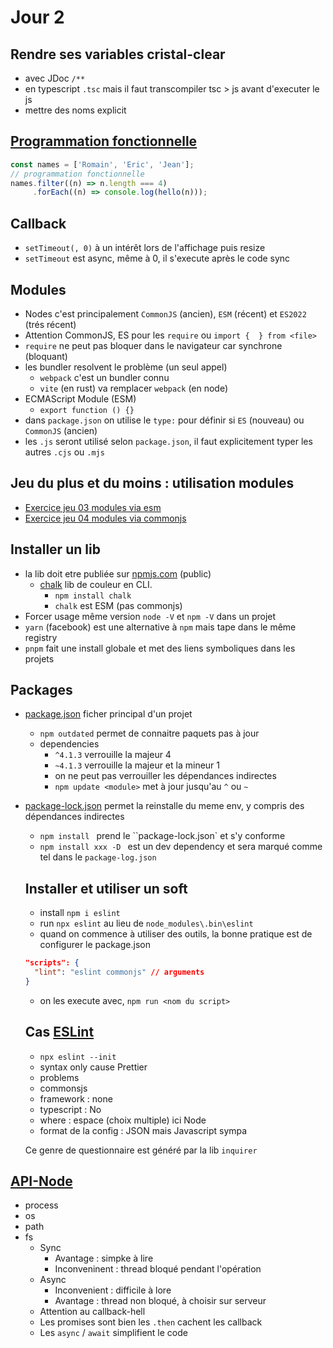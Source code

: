 # Jour 2

## Rendre ses variables cristal-clear

* avec JDoc `/**`
* en typescript `.tsc` mais il faut transcompiler tsc > js avant d'executer le js
* mettre des noms explicit

## [Programmation fonctionnelle](https://github.com/Italemyae/Formation-NodeJS/blob/master/Rappels-JS/03-callback-sync.js)

```Javascript
const names = ['Romain', 'Eric', 'Jean'];
// programmation fonctionnelle
names.filter((n) => n.length === 4)
     .forEach((n) => console.log(hello(n)));
```

## Callback

* `setTimeout(, 0)` à un intérêt lors de l'affichage puis resize
* `setTimeout` est async, même à 0, il s'execute après le code sync

## Modules

* Nodes c'est principalement `CommonJS` (ancien), `ESM` (récent) et `ES2022` (trés récent)
* Attention CommonJS, ES pour les `require` ou `import {  } from <file>`
* `require` ne peut pas bloquer dans le navigateur car synchrone (bloquant)
* les bundler resolvent le problème (un seul appel)
  * `webpack` c'est un bundler connu
  * `vite` (en rust) va remplacer `webpack` (en node)
* ECMAScript Module (ESM)
  * `export function () {}`
* dans `package.json` on utilise le `type:` pour définir si `ES` (nouveau) ou `CommonJS` (ancien)
* les `.js` seront utilisé selon `package.json`, il faut explicitement typer les autres `.cjs` ou `.mjs`

## Jeu du plus et du moins : utilisation modules
* [Exercice jeu 03 modules via esm](https://github.com/Italemyae/Formation-NodeJS/blob/master/Modules/ex-esm)
* [Exercice jeu 04 modules via commonjs](https://github.com/Italemyae/Formation-NodeJS/blob/master/Modules/ex-commonjs)

## Installer un lib

* la lib doit etre publiée sur [npmjs.com](npmjs.com) (public)
  * [chalk](https://www.npmjs.com/package/chalkà ) lib de couleur en CLI.
    * `npm install chalk`
    * `chalk` est ESM (pas commonjs)
* Forcer usage même version `node -V` et `npm -V` dans un projet
* `yarn` (facebook) est une alternative à `npm` mais tape dans le même registry
* `pnpm` fait une install globale et met des liens symboliques dans les projets

## Packages
* [package.json](https://github.com/Italemyae/Formation-NodeJS/blob/master/package.json) ficher principal d'un projet
  * `npm outdated` permet de connaitre paquets pas à jour
  * dependencies
    * `^4.1.3` verrouille la majeur 4
    * `~4.1.3` verrouille la majeur et la mineur 1
    * on ne peut pas verrouiller les dépendances indirectes
    * `npm update <module>` met à jour jusqu'au `^` ou `~`
* [package-lock.json](https://github.com/Italemyae/Formation-NodeJS/blob/master/package-lock.json) permet la reinstalle du meme env, y compris des dépendances indirectes
  * `npm install ` prend le ``package-lock.json` et s'y conforme
  * `npm install xxx -D ` est un dev dependency et sera marqué comme tel dans le `package-log.json`

  ## Installer et utiliser un soft
  * install `npm i eslint`
  * run `npx eslint` au lieu de `node_modules\.bin\eslint`
  * quand on commence à utiliser des outils, la bonne pratique est de configurer le package.json

  ```json
  "scripts": {
    "lint": "eslint commonjs" // arguments
  }
  ```

  * on les execute avec, `npm run <nom du script>`

  ## Cas [ESLint](https://eslint.org/docs/latest/rules/)
  * `npx eslint --init`
  * syntax only cause Prettier
  * problems
  * commonsjs
  * framework : none
  * typescript : No
  * where : espace (choix multiple) ici Node
  * format de la config : JSON mais Javascript sympa

  Ce genre de questionnaire est généré par la lib `inquirer`

## [API-Node](https://github.com/Italemyae/Formation-NodeJS/tree/master/API-Node)

* process
* os
* path
* fs
    * Sync
      * Avantage : simpke à lire
      * Inconveninent : thread bloqué pendant l'opération
    * Async
      * Inconvenient : difficile à lore
      * Avantage : thread non bloqué, à choisir sur serveur
  * Attention au callback-hell
  * Les promises sont bien les `.then` cachent les callback
  * Les `async` / `await` simplifient le code

